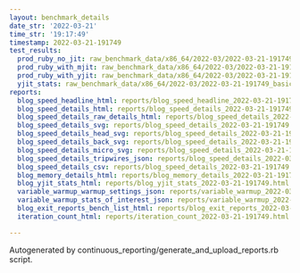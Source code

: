 ```yaml
---
layout: benchmark_details
date_str: '2022-03-21'
time_str: '19:17:49'
timestamp: 2022-03-21-191749
test_results:
  prod_ruby_no_jit: raw_benchmark_data/x86_64/2022-03/2022-03-21-191749_basic_benchmark_prod_ruby_no_jit.json
  prod_ruby_with_mjit: raw_benchmark_data/x86_64/2022-03/2022-03-21-191749_basic_benchmark_prod_ruby_with_mjit.json
  prod_ruby_with_yjit: raw_benchmark_data/x86_64/2022-03/2022-03-21-191749_basic_benchmark_prod_ruby_with_yjit.json
  yjit_stats: raw_benchmark_data/x86_64/2022-03/2022-03-21-191749_basic_benchmark_yjit_stats.json
reports:
  blog_speed_headline_html: reports/blog_speed_headline_2022-03-21-191749.html
  blog_speed_details_html: reports/blog_speed_details_2022-03-21-191749.html
  blog_speed_details_raw_details_html: reports/blog_speed_details_2022-03-21-191749.raw_details.html
  blog_speed_details_svg: reports/blog_speed_details_2022-03-21-191749.svg
  blog_speed_details_head_svg: reports/blog_speed_details_2022-03-21-191749.head.svg
  blog_speed_details_back_svg: reports/blog_speed_details_2022-03-21-191749.back.svg
  blog_speed_details_micro_svg: reports/blog_speed_details_2022-03-21-191749.micro.svg
  blog_speed_details_tripwires_json: reports/blog_speed_details_2022-03-21-191749.tripwires.json
  blog_speed_details_csv: reports/blog_speed_details_2022-03-21-191749.csv
  blog_memory_details_html: reports/blog_memory_details_2022-03-21-191749.html
  blog_yjit_stats_html: reports/blog_yjit_stats_2022-03-21-191749.html
  variable_warmup_warmup_settings_json: reports/variable_warmup_2022-03-21-191749.warmup_settings.json
  variable_warmup_stats_of_interest_json: reports/variable_warmup_2022-03-21-191749.stats_of_interest.json
  blog_exit_reports_bench_list_html: reports/blog_exit_reports_2022-03-21-191749.bench_list.html
  iteration_count_html: reports/iteration_count_2022-03-21-191749.html

---
```

Autogenerated by continuous_reporting/generate_and_upload_reports.rb script.
